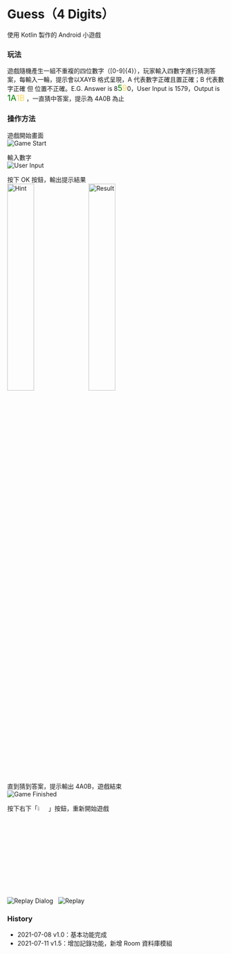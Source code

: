 # Guess（4 Digits）
使用 Kotlin 製作的 Android 小遊戲

### 玩法

遊戲隨機產生一組不重複的四位數字（[0-9]{4}），玩家輸入四數字進行猜測答案，每輸入一輪，提示會以XAYB 格式呈現，<spna sytle='color: red; font-size: 14.5pt;'>A 代表數字正確且置正確；B 代表數字正確 但 位置不正確</span>。E.G. Answer is 8<span style='color: green; font-size: 13.5pt;'>5</span><span style='color: #fada5e; font-size: 13.5pt;'>9</span>0，User Input is 1579，Output is <span style='color: green; font-size: 14.5pt;'>1A</span><span style='color: #fada5e;font-size: 13.5pt;'>1B</span> ，一直猜中答案，提示為 4A0B 為止

### 操作方法

遊戲開始畫面<br />
<img src="https://i.imgur.com/vKW5yzX.png?1" title="Game Start" />

輸入數字<br />
<img src="https://i.imgur.com/GowNIS0.png?1" title="User Input" />

按下 OK 按鈕，輸出提示結果<br />
<img src="https://i.imgur.com/cWzqttW.png?1" title="Hint" style='width: 35%; display: inline-block;'/>&nbsp;&nbsp;&nbsp;<img src="https://i.imgur.com/qQMREpS.png?1" title="Result" style="width: 35%; display: inline-block;" />

直到猜到答案，提示輸出 4A0B，遊戲結束<br />
<img src="https://i.imgur.com/qD8by0l.png?1" title="Game Finished"/>

按下右下「<img src="https://i.imgur.com/Zpn013d.png?1" title="Replay" style='width: 5%;'/>」按鈕，重新開始遊戲

<img src="https://i.imgur.com/IUO5F10.png?1" title="Replay Dialog"/>&nbsp;&nbsp;&nbsp;<img src="https://i.imgur.com/Shq1f3F.png?1" title="Replay" />

### History

- 2021-07-08 v1.0：基本功能完成
- 2021-07-11 v1.5：增加記錄功能，新增 Room 資料庫模組
